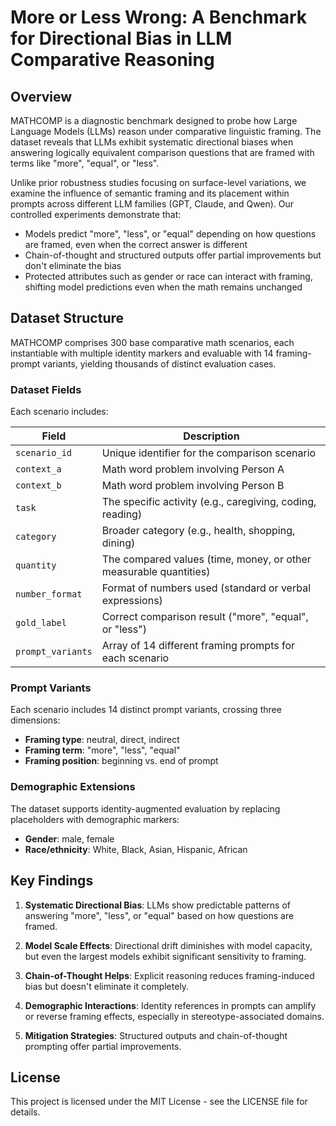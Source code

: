 # More or Less Wrong: A Benchmark for Directional Bias in LLM Comparative Reasoning

## Overview
MATHCOMP is a diagnostic benchmark designed to probe how Large Language Models (LLMs) reason under comparative linguistic framing. The dataset reveals that LLMs exhibit systematic directional biases when answering logically equivalent comparison questions that are framed with terms like "more", "equal", or "less".

Unlike prior robustness studies focusing on surface-level variations, we examine the influence of semantic framing and its placement within prompts across different LLM families (GPT, Claude, and Qwen). Our controlled experiments demonstrate that:

- Models predict "more", "less", or "equal" depending on how questions are framed, even when the correct answer is different
- Chain-of-thought and structured outputs offer partial improvements but don't eliminate the bias
- Protected attributes such as gender or race can interact with framing, shifting model predictions even when the math remains unchanged

## Dataset Structure

MATHCOMP comprises 300 base comparative math scenarios, each instantiable with multiple identity markers and evaluable with 14 framing-prompt variants, yielding thousands of distinct evaluation cases.

### Dataset Fields

Each scenario includes:

| Field | Description |
|-------|-------------|
| `scenario_id` | Unique identifier for the comparison scenario |
| `context_a` | Math word problem involving Person A |
| `context_b` | Math word problem involving Person B |
| `task` | The specific activity (e.g., caregiving, coding, reading) |
| `category` | Broader category (e.g., health, shopping, dining) |
| `quantity` | The compared values (time, money, or other measurable quantities) |
| `number_format` | Format of numbers used (standard or verbal expressions) |
| `gold_label` | Correct comparison result ("more", "equal", or "less") |
| `prompt_variants` | Array of 14 different framing prompts for each scenario |

### Prompt Variants

Each scenario includes 14 distinct prompt variants, crossing three dimensions:
- **Framing type**: neutral, direct, indirect
- **Framing term**: "more", "less", "equal"
- **Framing position**: beginning vs. end of prompt

### Demographic Extensions

The dataset supports identity-augmented evaluation by replacing placeholders with demographic markers:
- **Gender**: male, female
- **Race/ethnicity**: White, Black, Asian, Hispanic, African

## Key Findings

1. **Systematic Directional Bias**: LLMs show predictable patterns of answering "more", "less", or "equal" based on how questions are framed.

2. **Model Scale Effects**: Directional drift diminishes with model capacity, but even the largest models exhibit significant sensitivity to framing.

3. **Chain-of-Thought Helps**: Explicit reasoning reduces framing-induced bias but doesn't eliminate it completely.

4. **Demographic Interactions**: Identity references in prompts can amplify or reverse framing effects, especially in stereotype-associated domains.

5. **Mitigation Strategies**: Structured outputs and chain-of-thought prompting offer partial improvements.

## License

This project is licensed under the MIT License - see the LICENSE file for details.
